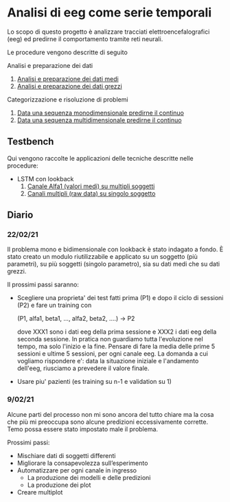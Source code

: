 # Analisi di eeg come serie temporali

Lo scopo di questo progetto è analizzare tracciati elettroencefalografici (eeg) ed predirne il comportamento tramite reti neurali.

Le procedure vengono descritte di seguito

Analisi e preparazione dei dati

1. [Analisi e preparazione dei dati medi](https://colab.research.google.com/github/ivan-silva/eeg-time-series-prediction/blob/master/docs/average_data_analysis.ipynb)
2. [Analisi e preparazione dei dati grezzi](https://colab.research.google.com/github/ivan-silva/eeg-time-series-prediction/blob/master/docs/raw_data_analysis.ipynb)

Categorizzazione e risoluzione di problemi

1. [Data una sequenza monodimensionale predirne il continuo](https://colab.research.google.com/github/ivan-silva/eeg-time-series-prediction/blob/master/docs/problem_monodimensional_data_serie_lookback.ipynb)
2. [Data una sequenza multidimensionale predirne il continuo](https://colab.research.google.com/github/ivan-silva/eeg-time-series-prediction/blob/master/docs/problem_multidimensional_data_serie_lookback.ipynb)

## Testbench

Qui vengono raccolte le applicazioni delle tecniche descritte nelle procedure:

  - LSTM con lookback
    1. [Canale Alfa1 (valori medi) su multipli soggetti](https://colab.research.google.com/github/ivan-silva/eeg-time-series-prediction/blob/master/testbench_1.ipynb)
    2. [Canali multipli (raw data) su singolo soggetto](https://colab.research.google.com/github/ivan-silva/eeg-time-series-prediction/blob/master/testbench_2.ipynb)
    

## Diario

### 22/02/21

Il problema mono e bidimensionale con lookback è stato indagato a fondo. È stato creato un modulo riutilizzabile e applicato su un soggetto (più parametri), su più soggetti (singolo parametro), sia su dati medi che su dati grezzi.

Il prossimi passi saranno:
-  Scegliere una proprieta' dei test fatti prima (P1) e dopo il ciclo di sessioni (P2)
e fare un training con
   
   (P1, alfa1, beta1, ..., alfa2, beta2, ....) -> P2 
   
   dove XXX1 sono i dati eeg della prima sessione e XXX2 i dati eeg della seconda sessione. In pratica non guardiamo tutta l'evoluzione nel tempo, ma solo l'inizio e la fine. 
   Pensare di fare la media delle prime 5 sessioni e ultime 5 sessioni,
per ogni canale eeg. 
   La domanda a cui vogliamo rispondere e': data la situazione iniziale
e l'andamento dell'eeg, riusciamo a prevedere il valore finale.
- Usare piu' pazienti (es training su n-1 e validation su 1)


### 9/02/21

Alcune parti del processo non mi sono ancora del tutto chiare ma la cosa che più mi preoccupa sono alcune predizioni eccessivamente corrette. Temo possa essere stato impostato male il problema.

Prossimi passi:

- Mischiare dati di soggetti differenti
- Migliorare la consapevolezza sull’esperimento
- Automatizzare per ogni canale in ingresso
  - La produzione dei modelli e delle predizioni
  - La produzione dei plot
- Creare multiplot
